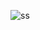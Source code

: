 ![ss](https://user-images.githubusercontent.com/193136/127781215-75e12615-3dbd-47a1-9b28-82f518df441d.png)
